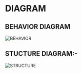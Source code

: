 # DIAGRAM

## BEHAVIOR DIAGRAM

![BEHAVIOR](https://user-images.githubusercontent.com/94377262/143083646-0ace80c2-7fe5-4f4e-8168-cbb371134c46.jpeg)

## STUCTURE DIAGRAM:-

![STRUCTURE](https://user-images.githubusercontent.com/94377262/143084038-d312d8f3-f3d0-4c5d-a4bb-5abf83adb2c5.jpeg)

